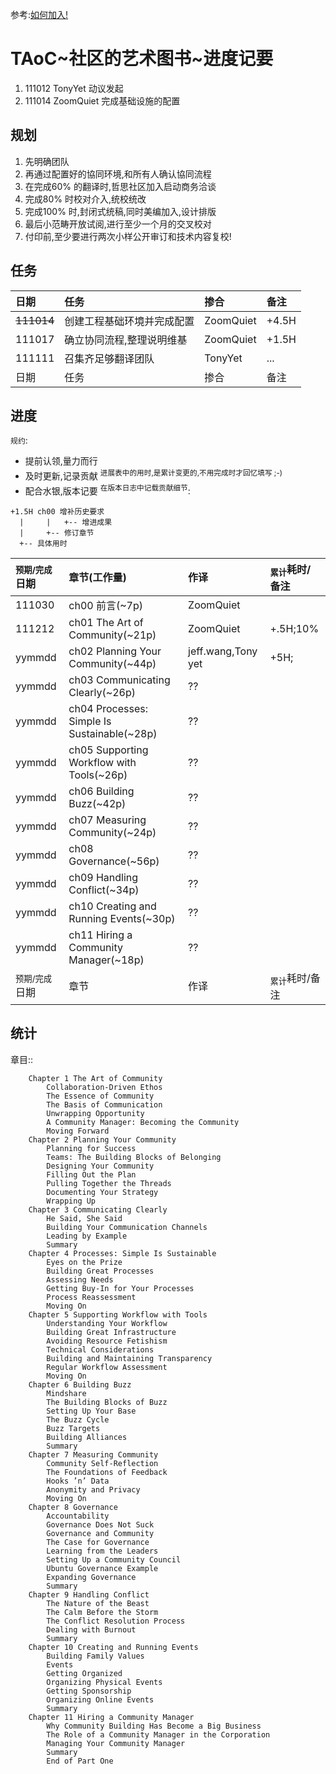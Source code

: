 参考:[如何加入!](HowtoJoin.md)



# TAoC~社区的艺术图书~进度记要 #
  1. 111012 TonyYet 动议发起
  1. 111014 ZoomQuiet 完成基础设施的配置

## 规划 ##
  1. 先明确团队
  1. 再通过配置好的協同环境,和所有人确认協同流程
  1. 在完成60% 的翻译时,哲思社区加入启动商务洽谈
  1. 完成80% 时校对介入,统校统改
  1. 完成100% 时,封闭式统稿,同时美编加入,设计排版
  1. 最后小范畴开放试阅,进行至少一个月的交叉校对
  1. 付印前,至少要进行两次小样公开审订和技术内容复校!

## 任务 ##
| 日期 | 任务 | 掺合 | 备注 |
|:-------|:-------|:-------|:-------|
| ~~111014~~ | 创建工程基础环境并完成配置 | ZoomQuiet | +4.5H |
| 111017 | 确立协同流程,整理说明维基 | ZoomQuiet | +1.5H |
| 111111 | 召集齐足够翻译团队 | TonyYet | ... |
| 日期 | 任务 | 掺合 | 备注 |

## 进度 ##
`规约`:
  * 提前认领,量力而行
  * 及时更新,记录贡献 <sup>进展表中的用时,是累计变更的,不用完成时才回忆填写 ;-)</sup>
  * 配合水银,版本记要 <sup>在版本日志中记载贡献细节</sup>:
```
+1.5H ch00 增补历史要求
  |     |   +-- 增进成果
  |     +-- 修订章节
  +-- 具体用时
```

| <sub>预期/完成</sub>日期 | 章节(工作量) | 作译 | <sub>累计</sub>耗时/备注 |
|:-------------------------------|:------------------|:-------|:-------------------------------|
| 111030 | ch00 前言(~7p)| ZoomQuiet |  |
| 111212 | ch01 The Art of Community(~21p)| ZoomQuiet |+.5H;10%  |
| yymmdd | ch02 Planning Your Community(~44p)| jeff.wang,Tony yet |+5H;  |
| yymmdd | ch03 Communicating Clearly(~26p)| ?? |  |
| yymmdd | ch04 Processes: Simple Is Sustainable(~28p)| ?? |  |
| yymmdd | ch05 Supporting Workflow with Tools(~26p)| ?? |  |
| yymmdd | ch06 Building Buzz(~42p)| ?? |  |
| yymmdd | ch07 Measuring Community(~24p)| ?? |  |
| yymmdd | ch08 Governance(~56p)| ?? |  |
| yymmdd | ch09 Handling Conflict(~34p)| ?? |  |
| yymmdd | ch10 Creating and Running Events(~30p)| ?? |  |
| yymmdd | ch11 Hiring a Community Manager(~18p)| ?? |  |
| <sub>预期/完成</sub>日期 | 章节 | 作译 | <sub>累计</sub>耗时/备注 |

## 统计 ##
章目::
```
    Chapter 1 The Art of Community
        Collaboration-Driven Ethos
        The Essence of Community
        The Basis of Communication
        Unwrapping Opportunity
        A Community Manager: Becoming the Community
        Moving Forward
    Chapter 2 Planning Your Community
        Planning for Success
        Teams: The Building Blocks of Belonging
        Designing Your Community
        Filling Out the Plan
        Pulling Together the Threads
        Documenting Your Strategy
        Wrapping Up
    Chapter 3 Communicating Clearly
        He Said, She Said
        Building Your Communication Channels
        Leading by Example
        Summary
    Chapter 4 Processes: Simple Is Sustainable
        Eyes on the Prize
        Building Great Processes
        Assessing Needs
        Getting Buy-In for Your Processes
        Process Reassessment
        Moving On
    Chapter 5 Supporting Workflow with Tools
        Understanding Your Workflow
        Building Great Infrastructure
        Avoiding Resource Fetishism
        Technical Considerations
        Building and Maintaining Transparency
        Regular Workflow Assessment
        Moving On
    Chapter 6 Building Buzz
        Mindshare
        The Building Blocks of Buzz
        Setting Up Your Base
        The Buzz Cycle
        Buzz Targets
        Building Alliances
        Summary
    Chapter 7 Measuring Community
        Community Self-Reflection
        The Foundations of Feedback
        Hooks ’n’ Data
        Anonymity and Privacy
        Moving On
    Chapter 8 Governance
        Accountability
        Governance Does Not Suck
        Governance and Community
        The Case for Governance
        Learning from the Leaders
        Setting Up a Community Council
        Ubuntu Governance Example
        Expanding Governance
        Summary
    Chapter 9 Handling Conflict
        The Nature of the Beast
        The Calm Before the Storm
        The Conflict Resolution Process
        Dealing with Burnout
        Summary
    Chapter 10 Creating and Running Events
        Building Family Values
        Events
        Getting Organized
        Organizing Physical Events
        Getting Sponsorship
        Organizing Online Events
        Summary
    Chapter 11 Hiring a Community Manager
        Why Community Building Has Become a Big Business
        The Role of a Community Manager in the Corporation
        Managing Your Community Manager
        Summary
        End of Part One
```


